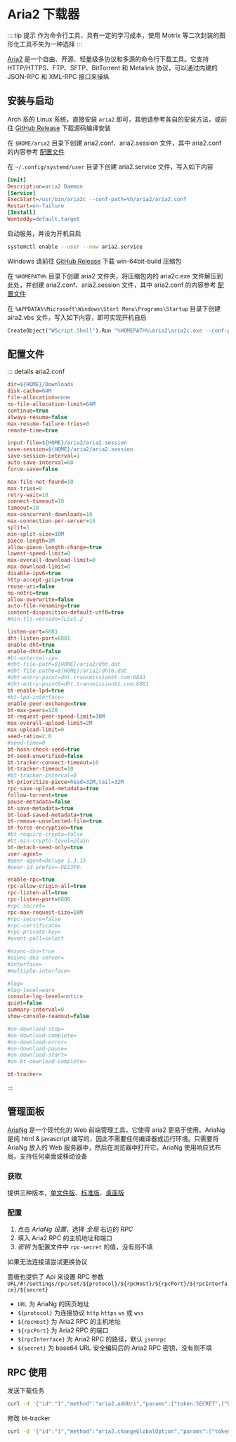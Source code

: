 # Aria2 下载器

::: tip 提示
作为命令行工具，具有一定的学习成本，使用 Motrix 等二次封装的图形化工具不失为一种选择
:::

[Aria2](https://github.com/aria2/aria2) 是一个自由、开源、轻量级多协议和多源的命令行下载工具。它支持 HTTP/HTTPS、FTP、SFTP、BitTorrent 和 Metalink 协议，可以通过内建的 JSON-RPC 和 XML-RPC 接口来操纵

## 安装与启动

Arch 系的 Linux 系统，直接安装 `aria2` 即可，其他请参考各自的安装方法，或前往 [GitHub Release](https://github.com/aria2/aria2/releases) 下载源码编译安装

在 `$HOME/aria2` 目录下创建 aria2.conf、aria2.session 文件，其中 aria2.conf 的内容参考 [配置文件](#配置文件)

在 `~/.config/systemd/user` 目录下创建 aria2.service 文件，写入如下内容

```ini
[Unit]
Description=aria2 Daemon
[Service]
ExecStart=/usr/bin/aria2c --conf-path=%h/aria2/aria2.conf
Restart=on-failure
[Install]
WantedBy=default.target
```

启动服务，并设为开机自启

```sh
systemctl enable --user --now aria2.service
```

Windows 请前往 [GitHub Release](https://github.com/aria2/aria2/releases) 下载 win-64bit-build 压缩包

在 `%HOMEPATH%` 目录下创建 aria2 文件夹，将压缩包内的 aria2c.exe 文件解压到此处，并创建 aria2.conf、aria2.session 文件，其中 aria2.conf 的内容参考 [配置文件](#配置文件)

在 `%APPDATA%\Microsoft\Windows\Start Menu\Programs\Startup` 目录下创建 aira2.vbs 文件，写入如下内容，即可实现开机自启

```vb
CreateObject("WScript.Shell").Run "%HOMEPATH%\aria2\aria2c.exe --conf-path=%HOMEPATH%\aria2\aria2.conf -D",0
```

## 配置文件

::: details aria2.conf
```ini
dir=${HOME}/Downloads
disk-cache=64M
file-allocation=none
no-file-allocation-limit=64M
continue=true
always-resume=false
max-resume-failure-tries=0
remote-time=true

input-file=${HOME}/aria2/aria2.session
save-session=${HOME}/aria2/aria2.session
save-session-interval=1
auto-save-interval=60
force-save=false

max-file-not-found=10
max-tries=0
retry-wait=10
connect-timeout=10
timeout=10
max-concurrent-downloads=10
max-connection-per-server=16
split=5
min-split-size=10M
piece-length=1M
allow-piece-length-change=true
lowest-speed-limit=0
max-overall-download-limit=0
max-download-limit=0
disable-ipv6=true
http-accept-gzip=true
reuse-uri=false
no-netrc=true
allow-overwrite=false
auto-file-renaming=true
content-disposition-default-utf8=true
#min-tls-version=TLSv1.2

listen-port=6881
dht-listen-port=6881
enable-dht=true
enable-dht6=false
#bt-external-ip=
#dht-file-path=${HOME}/aria2/dht.dat
#dht-file-path6=${HOME}/aria2/dht6.dat
#dht-entry-point=dht.transmissionbt.com:6881
#dht-entry-point6=dht.transmissionbt.com:6881
bt-enable-lpd=true
#bt-lpd-interface=
enable-peer-exchange=true
bt-max-peers=128
bt-request-peer-speed-limit=10M
max-overall-upload-limit=2M
max-upload-limit=0
seed-ratio=2.0
#seed-time=0
bt-hash-check-seed=true
bt-seed-unverified=false
bt-tracker-connect-timeout=10
bt-tracker-timeout=10
#bt-tracker-interval=0
bt-prioritize-piece=head=32M,tail=32M
rpc-save-upload-metadata=true
follow-torrent=true
pause-metadata=false
bt-save-metadata=true
bt-load-saved-metadata=true
bt-remove-unselected-file=true
bt-force-encryption=true
#bt-require-crypto=false
#bt-min-crypto-level=plain
bt-detach-seed-only=true
user-agent=
#peer-agent=Deluge 1.3.15
#peer-id-prefix=-DE13F0-

enable-rpc=true
rpc-allow-origin-all=true
rpc-listen-all=true
rpc-listen-port=6800
#rpc-secret=
rpc-max-request-size=10M
#rpc-secure=false
#rpc-certificate=
#rpc-private-key=
#event-poll=select

#async-dns=true
#async-dns-server=
#interface=
#multiple-interface=

#log=
#log-level=warn
console-log-level=notice
quiet=false
summary-interval=0
show-console-readout=false

#on-download-stop=
#on-download-complete=
#on-download-error=
#on-download-pause=
#on-download-start=
#on-bt-download-complete=

bt-tracker=
```
:::

## 管理面板

[AriaNg](https://github.com/mayswind/AriaNg) 是一个现代化的 Web 前端管理工具，它使得 aria2 更易于使用。AriaNg 是纯 html & javascript 编写的，因此不需要任何编译器或运行环境。只需要将 AriaNg 放入的 Web 服务器中，然后在浏览器中打开它。AriaNg 使用响应式布局，支持任何桌面或移动设备

### 获取

提供三种版本，[单文件版](https://github.com/mayswind/AriaNg/releases)、[标准版](https://github.com/mayswind/AriaNg/releases)、[桌面版](https://github.com/mayswind/AriaNg-Native/releases)

### 配置

1. 点击 _AriaNg 设置_，选择 _全局_ 右边的 _RPC_
2. 填入 Aria2 RPC 的主机地址和端口
3. _密钥_ 为配置文件中 `rpc-secret` 的值，没有则不填

如果无法连接请尝试更换协议

面板也提供了 Api 来设置 RPC 参数 `URL/#!/settings/rpc/set/${protocol}/${rpcHost}/${rpcPort}/${rpcInterface}/${secret}`

- `URL` 为 AriaNg 的网页地址
- `${protocol}` 为连接协议 `http` `https` `ws` 或 `wss`
- `${rpcHost}` 为 Aria2 RPC 的主机地址
- `${rpcPort}` 为 Aria2 RPC 的端口
- `${rpcInterface}` 为 Aria2 RPC 的路径，默认 `jsonrpc`
- `${secret}` 为 base64 URL 安全编码后的 Aria2 RPC 密钥，没有则不填

## RPC 使用

发送下载任务

```sh
curl -d '{"id":"1","method":"aria2.addUri","params":["token:SECRET",["DOWNLOAD_URL"]]}' HOST:PORT/jsonrpc
```

修改 bt-tracker

```sh
curl -d '{"id":"1","method":"aria2.changeGlobalOption","params":["token:SECRET",{"bt-tracker":"TRACKER"}]}' HOST:PORT/jsonrpc
```
